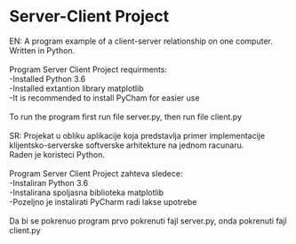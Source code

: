 # Server-Client Project

EN: A program example of a client-server relationship on one computer.<br/>
Written in Python.<br/>
<br/>
Program Server Client Project requirments: <br/>
-Installed Python 3.6<br/> 
-Installed extantion library matplotlib <br/>
-It is recommended to install PyCham for easier use<br/>
<br/>
To run the program first run file server.py, then run file client.py<br/>
<br/>
SR: Projekat u obliku aplikacije koja predstavlja primer implementacije<br/> 
klijentsko-serverske softverske arhitekture na jednom racunaru.<br/> 
Raden je koristeci Python.<br/>
<br/>
Program Server Client Project zahteva sledece: <br/>
-Instaliran Python 3.6 <br/>
-Instalirana spoljasna biblioteka matplotlib <br/>
-Pozeljno je instalirati PyCharm radi lakse upotrebe<br/>
<br/>
Da bi se pokrenuo program prvo pokrenuti fajl server.py, onda pokrenuti fajl client.py
